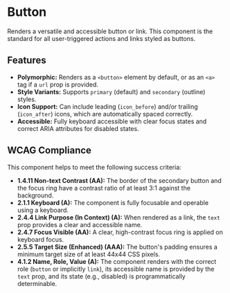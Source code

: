# Button

Renders a versatile and accessible button or link. This component is the
standard for all user-triggered actions and links styled as buttons.

## Features

- **Polymorphic:** Renders as a `<button>` element by default, or as an `<a>`
  tag if a `url` prop is provided.
- **Style Variants:** Supports `primary` (default) and `secondary` (outline)
  styles.
- **Icon Support:** Can include leading (`icon_before`) and/or
  trailing (`icon_after`) icons, which are automatically spaced correctly.
- **Accessible:** Fully keyboard accessible with clear focus states and correct
  ARIA attributes for disabled states.

## WCAG Compliance

This component helps to meet the following success criteria:

- **1.4.11 Non-text Contrast (AA):** The border of the secondary button and the
  focus ring have a contrast ratio of at least 3:1 against the background.
- **2.1.1 Keyboard (A):** The component is fully focusable and operable using a
  keyboard.
- **2.4.4 Link Purpose (In Context) (A):** When rendered as a link, the `text`
  prop provides a clear and accessible name.
- **2.4.7 Focus Visible (AA):** A clear, high-contrast focus ring is applied on
  keyboard focus.
- **2.5.5 Target Size (Enhanced) (AAA):** The button's padding ensures a minimum
  target size of at least 44x44 CSS pixels.
- **4.1.2 Name, Role, Value (A):** The component renders with the correct
  role (`button` or implicitly `link`), its accessible name is provided by
  the `text` prop, and its state (e.g., disabled) is programmatically
  determinable.
